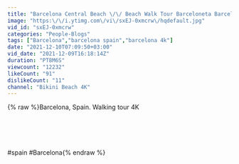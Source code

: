 ```yaml
---
title: "Barcelona Central Beach \/\/ Beach Walk Tour Barceloneta Barcelona Spain 4K"
image: "https:\/\/i.ytimg.com\/vi\/sxEJ-0xmcrw\/hqdefault.jpg"
vid_id: "sxEJ-0xmcrw"
categories: "People-Blogs"
tags: ["Barcelona","barcelona spain","barcelona 4k"]
date: "2021-12-10T07:09:50+03:00"
vid_date: "2021-12-09T16:18:14Z"
duration: "PT8M6S"
viewcount: "12232"
likeCount: "91"
dislikeCount: "11"
channel: "Bikini Beach 4K"
---
```

{% raw %}Barcelona, Spain. Walking tour 4K<br /><br /><br /><br /><br /><br />#spain #Barcelona{% endraw %}
